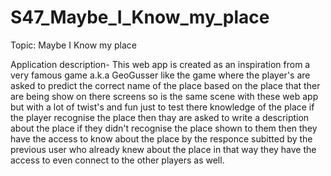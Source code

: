 # S47_Maybe_I_Know_my_place
Topic: Maybe I Know my place

Application description-
This web app is created as an inspiration from a very famous game a.k.a GeoGusser like the game where the player's are asked to predict the correct name of the place based on the place that ther are being show on there screens so is the same scene with these web app but with a lot of twist's and fun just to test there knowledge of the place if the player recognise the place then thay are asked to write a description about the place if they didn't recognise the place shown to them then they have the access to know about the place by the responce subitted by the previous user who already knew about the place in that way they have the access to even connect to the other players as well.